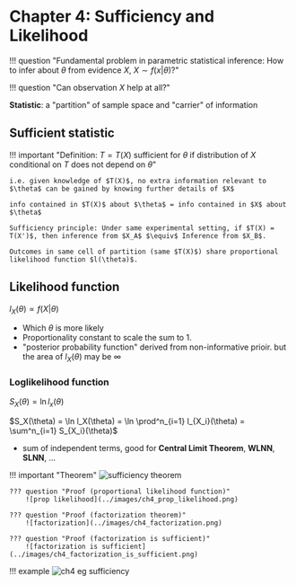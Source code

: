 # Chapter 4: Sufficiency and Likelihood

!!! question "Fundamental problem in parametric statistical inference: How to infer about $\theta$ from evidence $X$, $X \sim f(x|\theta)$?"

!!! question "Can observation $X$ help at all?"

**Statistic**: a "partition" of sample space and "carrier" of information

## Sufficient statistic

!!! important "Definition: $T = T(X)$ sufficient for $\theta$ if distribution of $X$ conditional on $T$ does not depend on $\theta$"

    i.e. given knowledge of $T(X)$, no extra information relevant to $\theta$ can be gained by knowing further details of $X$

    info contained in $T(X)$ about $\theta$ = info contained in $X$ about $\theta$

    Sufficiency principle: Under same experimental setting, if $T(X) = T(X')$, then inference from $X_A$ $\equiv$ Inference from $X_B$.

    Outcomes in same cell of partition (same $T(X)$) share proportional likelihood function $l(\theta)$.

## Likelihood function

$l_X(\theta) \propto f(X|\theta)$

- Which $\theta$ is more likely
- Proportionality constant to scale the sum to $1$.
- "posterior probability function" derived from non-informative prioir. but the area of $l_X(\theta)$ may be $\infty$

### Loglikelihood function

$S_X(\theta) = \ln l_x(\theta)$

$S_X(\theta) = \ln l_X(\theta) = \ln \prod^n_{i=1} l_{X_i}(\theta) = \sum^n_{i=1} S_{X_i}(\theta)$

- sum of independent terms, good for **Central Limit Theorem**, **WLNN**, **SLNN**, ...

!!! important "Theorem"
    ![sufficiency theorem](../images/ch4_sufficiency_thm.png)

    ??? question "Proof (proportional likelihood function)"
        ![prop likelihood](../images/ch4_prop_likelihood.png)

    ??? question "Proof (factorization theorem)"
        ![factorization](../images/ch4_factorization.png)

    ??? question "Proof (factorization is sufficient)"
        ![factorization is sufficient](../images/ch4_factorization_is_sufficient.png)
    
!!! example
    ![ch4 eg sufficiency](../images/ch4_eg_sufficiency.png)


